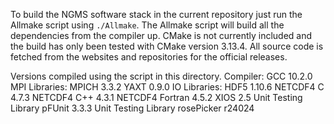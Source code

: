 To build the NGMS software stack in the current repository just run the Allmake script using `./Allmake`. The Allmake script will build all the dependencies from the compiler up. CMake is not currently included and the build has only been tested with CMake version 3.13.4. All source code is fetched from the websites and repositories for the official releases.

Versions compiled using the script in this directory.
Compiler:
    GCC             10.2.0
MPI Libraries:
    MPICH           3.3.2
    YAXT            0.9.0
IO Libraries:
    HDF5            1.10.6
    NETCDF4 C       4.7.3
    NETCDF4 C++     4.3.1
    NETCDF4 Fortran 4.5.2
    XIOS            2.5
Unit Testing Library
    pFUnit          3.3.3
Unit Testing Library
    rosePicker      r24024

